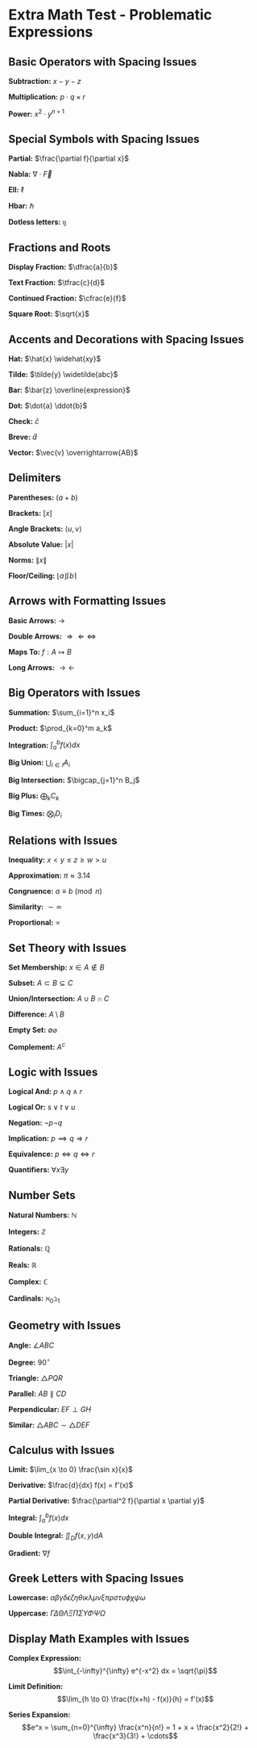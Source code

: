 # Extra Math Test - Problematic Expressions

## Basic Operators with Spacing Issues
**Subtraction:** $x - y - z$

**Multiplication:** $p \cdot q \times r$

**Power:** $x^2 \cdot y^{n+1}$

## Special Symbols with Spacing Issues
**Partial:** $\frac{\partial f}{\partial x}$

**Nabla:** $\nabla \cdot \vec{F}$

**Ell:** $\ell$

**Hbar:** $\hbar$

**Dotless letters:** $\imath \jmath$

## Fractions and Roots
**Display Fraction:** $\dfrac{a}{b}$

**Text Fraction:** $\tfrac{c}{d}$

**Continued Fraction:** $\cfrac{e}{f}$

**Square Root:** $\sqrt{x}$

## Accents and Decorations with Spacing Issues
**Hat:** $\hat{x} \widehat{xy}$

**Tilde:** $\tilde{y} \widetilde{abc}$

**Bar:** $\bar{z} \overline{expression}$

**Dot:** $\dot{a} \ddot{b}$

**Check:** $\check{c}$

**Breve:** $\breve{d}$

**Vector:** $\vec{v} \overrightarrow{AB}$

## Delimiters
**Parentheses:** $(a + b)$

**Brackets:** $[x]$

**Angle Brackets:** $\langle u, v \rangle$

**Absolute Value:** $|x|$

**Norms:** $\|x\|$

**Floor/Ceiling:** $\lfloor a \rfloor \lceil b \rceil$

## Arrows with Formatting Issues
**Basic Arrows:** $\to$

**Double Arrows:** $\Rightarrow \Leftarrow \Leftrightarrow$

**Maps To:** $f: A \mapsto B$

**Long Arrows:** $\longrightarrow \longleftarrow$

## Big Operators with Issues
**Summation:** $\sum_{i=1}^n x_i$

**Product:** $\prod_{k=0}^m a_k$

**Integration:** $\int_a^b f(x) dx$

**Big Union:** $\bigcup_{i \in I} A_i$

**Big Intersection:** $\bigcap_{j=1}^n B_j$

**Big Plus:** $\bigoplus_k C_k$

**Big Times:** $\bigotimes_i D_i$

## Relations with Issues
**Inequality:** $x < y \leq z \geq w > u$

**Approximation:** $\pi \approx 3.14$

**Congruence:** $a \equiv b \pmod{n}$

**Similarity:** $\sim \simeq$

**Proportional:** $\propto$

## Set Theory with Issues
**Set Membership:** $x \in A \notin B$

**Subset:** $A \subset B \subseteq C$

**Union/Intersection:** $A \cup B \cap C$

**Difference:** $A \setminus B$

**Empty Set:** $\emptyset \varnothing$

**Complement:** $A^c$

## Logic with Issues
**Logical And:** $p \land q \wedge r$

**Logical Or:** $s \lor t \vee u$

**Negation:** $\neg p \lnot q$

**Implication:** $p \implies q \Rightarrow r$

**Equivalence:** $p \iff q \Leftrightarrow r$

**Quantifiers:** $\forall x \exists y$

## Number Sets
**Natural Numbers:** $\mathbb{N}$

**Integers:** $\mathbb{Z}$

**Rationals:** $\mathbb{Q}$

**Reals:** $\mathbb{R}$

**Complex:** $\mathbb{C}$

**Cardinals:** $\aleph_0 \beth_1$

## Geometry with Issues
**Angle:** $\angle ABC$

**Degree:** $90^\circ$

**Triangle:** $\triangle PQR$

**Parallel:** $AB \parallel CD$

**Perpendicular:** $EF \perp GH$

**Similar:** $\triangle ABC \sim \triangle DEF$

## Calculus with Issues
**Limit:** $\lim_{x \to 0} \frac{\sin x}{x}$

**Derivative:** $\frac{d}{dx} f(x) = f'(x)$

**Partial Derivative:** $\frac{\partial^2 f}{\partial x \partial y}$

**Integral:** $\int_a^b f(x) dx$

**Double Integral:** $\iint_D f(x,y) dA$

**Gradient:** $\nabla f$

## Greek Letters with Spacing Issues
**Lowercase:** $\alpha \beta \gamma \delta \epsilon \zeta \eta \theta \iota \kappa \lambda \mu \nu \xi \pi \rho \sigma \tau \upsilon \phi \chi \psi \omega$

**Uppercase:** $\Gamma \Delta \Theta \Lambda \Xi \Pi \Sigma \Upsilon \Phi \Psi \Omega$

## Display Math Examples with Issues
**Complex Expression:** $$\int_{-\infty}^{\infty} e^{-x^2} dx = \sqrt{\pi}$$

**Limit Definition:** $$\lim_{h \to 0} \frac{f(x+h) - f(x)}{h} = f'(x)$$

**Series Expansion:** $$e^x = \sum_{n=0}^{\infty} \frac{x^n}{n!} = 1 + x + \frac{x^2}{2!} + \frac{x^3}{3!} + \cdots$$
